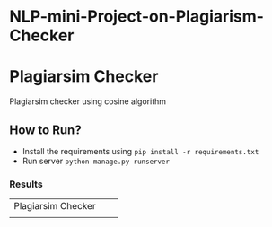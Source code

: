 # NLP-mini-Project-on-Plagiarism-Checker
# Plagiarsim Checker

Plagiarsim checker using cosine algorithm


## How to Run?

- Install the requirements using `pip install -r requirements.txt`
- Run server `python manage.py runserver`



### Results
<table>
  <tr>
    <td>Plagiarsim Checker</td>
  </tr>
  <tr>
    <td><img href="https://drive.google.com/file/d/1Y_jsUNvXyAawv1j4_44pYiilrYnLEYOw/view?usp=drive_link"></td>
    <td><img href="https://drive.google.com/file/d/1QoM_CN1JDZMlcqKF8r5QWBh0l9o4BNnE/view?usp=drive_link"></td>
    <td><img href="https://drive.google.com/file/d/1i7qp7xbFdlgF5y5NP7-rVQ52DlI4ka85/view?usp=drive_link"></td>
  </tr>
 </table>
